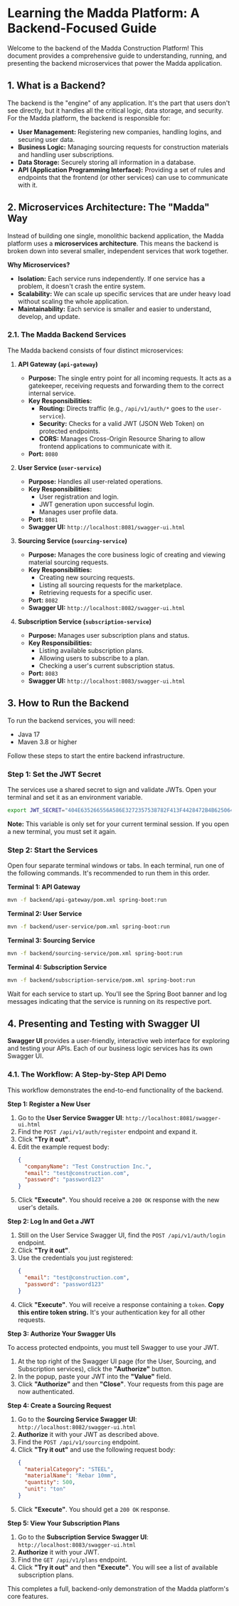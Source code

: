 # Learning the Madda Platform: A Backend-Focused Guide

Welcome to the backend of the Madda Construction Platform! This document provides a comprehensive guide to understanding, running, and presenting the backend microservices that power the Madda application.

## 1. What is a Backend?

The backend is the "engine" of any application. It's the part that users don't see directly, but it handles all the critical logic, data storage, and security. For the Madda platform, the backend is responsible for:

*   **User Management:** Registering new companies, handling logins, and securing user data.
*   **Business Logic:** Managing sourcing requests for construction materials and handling user subscriptions.
*   **Data Storage:** Securely storing all information in a database.
*   **API (Application Programming Interface):** Providing a set of rules and endpoints that the frontend (or other services) can use to communicate with it.

## 2. Microservices Architecture: The "Madda" Way

Instead of building one single, monolithic backend application, the Madda platform uses a **microservices architecture**. This means the backend is broken down into several smaller, independent services that work together.

**Why Microservices?**
*   **Isolation:** Each service runs independently. If one service has a problem, it doesn't crash the entire system.
*   **Scalability:** We can scale up specific services that are under heavy load without scaling the whole application.
*   **Maintainability:** Each service is smaller and easier to understand, develop, and update.

### 2.1. The Madda Backend Services

The Madda backend consists of four distinct microservices:

1.  **API Gateway (`api-gateway`)**
    *   **Purpose:** The single entry point for all incoming requests. It acts as a gatekeeper, receiving requests and forwarding them to the correct internal service.
    *   **Key Responsibilities:**
        *   **Routing:** Directs traffic (e.g., `/api/v1/auth/*` goes to the `user-service`).
        *   **Security:** Checks for a valid JWT (JSON Web Token) on protected endpoints.
        *   **CORS:** Manages Cross-Origin Resource Sharing to allow frontend applications to communicate with it.
    *   **Port:** `8080`

2.  **User Service (`user-service`)**
    *   **Purpose:** Handles all user-related operations.
    *   **Key Responsibilities:**
        *   User registration and login.
        *   JWT generation upon successful login.
        *   Manages user profile data.
    *   **Port:** `8081`
    *   **Swagger UI:** `http://localhost:8081/swagger-ui.html`

3.  **Sourcing Service (`sourcing-service`)**
    *   **Purpose:** Manages the core business logic of creating and viewing material sourcing requests.
    *   **Key Responsibilities:**
        *   Creating new sourcing requests.
        *   Listing all sourcing requests for the marketplace.
        *   Retrieving requests for a specific user.
    *   **Port:** `8082`
    *   **Swagger UI:** `http://localhost:8082/swagger-ui.html`

4.  **Subscription Service (`subscription-service`)**
    *   **Purpose:** Manages user subscription plans and status.
    *   **Key Responsibilities:**
        *   Listing available subscription plans.
        *   Allowing users to subscribe to a plan.
        *   Checking a user's current subscription status.
    *   **Port:** `8083`
    *   **Swagger UI:** `http://localhost:8083/swagger-ui.html`

## 3. How to Run the Backend

To run the backend services, you will need:
*   Java 17
*   Maven 3.8 or higher

Follow these steps to start the entire backend infrastructure.

### Step 1: Set the JWT Secret

The services use a shared secret to sign and validate JWTs. Open your terminal and set it as an environment variable.

```bash
export JWT_SECRET="404E635266556A586E3272357538782F413F4428472B4B6250645367566B5970"
```
**Note:** This variable is only set for your current terminal session. If you open a new terminal, you must set it again.

### Step 2: Start the Services

Open four separate terminal windows or tabs. In each terminal, run one of the following commands. It's recommended to run them in this order.

**Terminal 1: API Gateway**
```bash
mvn -f backend/api-gateway/pom.xml spring-boot:run
```

**Terminal 2: User Service**
```bash
mvn -f backend/user-service/pom.xml spring-boot:run
```

**Terminal 3: Sourcing Service**
```bash
mvn -f backend/sourcing-service/pom.xml spring-boot:run
```

**Terminal 4: Subscription Service**
```bash
mvn -f backend/subscription-service/pom.xml spring-boot:run
```

Wait for each service to start up. You'll see the Spring Boot banner and log messages indicating that the service is running on its respective port.

## 4. Presenting and Testing with Swagger UI

**Swagger UI** provides a user-friendly, interactive web interface for exploring and testing your APIs. Each of our business logic services has its own Swagger UI.

### 4.1. The Workflow: A Step-by-Step API Demo

This workflow demonstrates the end-to-end functionality of the backend.

**Step 1: Register a New User**

1.  Go to the **User Service Swagger UI**: `http://localhost:8081/swagger-ui.html`
2.  Find the `POST /api/v1/auth/register` endpoint and expand it.
3.  Click **"Try it out"**.
4.  Edit the example request body:
    ```json
    {
      "companyName": "Test Construction Inc.",
      "email": "test@construction.com",
      "password": "password123"
    }
    ```
5.  Click **"Execute"**. You should receive a `200 OK` response with the new user's details.

**Step 2: Log In and Get a JWT**

1.  Still on the User Service Swagger UI, find the `POST /api/v1/auth/login` endpoint.
2.  Click **"Try it out"**.
3.  Use the credentials you just registered:
    ```json
    {
      "email": "test@construction.com",
      "password": "password123"
    }
    ```
4.  Click **"Execute"**. You will receive a response containing a `token`. **Copy this entire token string.** It's your authentication key for all other requests.

**Step 3: Authorize Your Swagger UIs**

To access protected endpoints, you must tell Swagger to use your JWT.

1.  At the top right of the Swagger UI page (for the User, Sourcing, and Subscription services), click the **"Authorize"** button.
2.  In the popup, paste your JWT into the **"Value"** field.
3.  Click **"Authorize"** and then **"Close"**. Your requests from this page are now authenticated.

**Step 4: Create a Sourcing Request**

1.  Go to the **Sourcing Service Swagger UI**: `http://localhost:8082/swagger-ui.html`
2.  **Authorize** it with your JWT as described above.
3.  Find the `POST /api/v1/sourcing` endpoint.
4.  Click **"Try it out"** and use the following request body:
    ```json
    {
      "materialCategory": "STEEL",
      "materialName": "Rebar 10mm",
      "quantity": 500,
      "unit": "ton"
    }
    ```
5.  Click **"Execute"**. You should get a `200 OK` response.

**Step 5: View Your Subscription Plans**

1.  Go to the **Subscription Service Swagger UI**: `http://localhost:8083/swagger-ui.html`
2.  **Authorize** it with your JWT.
3.  Find the `GET /api/v1/plans` endpoint.
4.  Click **"Try it out"** and then **"Execute"**. You will see a list of available subscription plans.

This completes a full, backend-only demonstration of the Madda platform's core features.